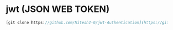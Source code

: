<!-- JWT - 
Header -> type of token => generaly use jwt -> RSA
Payload -> 
Signature
 -->

 # jwt (JSON WEB TOKEN)
 
```javascript
[git clone https://github.com/Nitesh2-0/jwt-Authentication](https://github.com/Nitesh2-0/jwt-Authentication.git)
```
